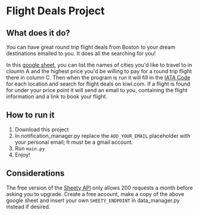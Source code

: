 # Flight Deals Project

## What does it do?
You can have great round trip flight deals from Boston to your dream destinations emailed to you. It does all the searching for you! 

In this [google sheet](https://docs.google.com/spreadsheets/d/1UtL1nK5DA0_wql6Hjl-1kQs4ulSJ1-FB3VJ0nxBlqbE/edit?usp=sharing), you can list the names of cities you'd like to travel to in cloumn A and the highest price you'd be willing to pay for a round trip flight there in column C. Then when the program is run it will fill in the [IATA Code](https://en.wikipedia.org/wiki/IATA_airport_code) for each location and search for flight deals on kiwi.com. If a flight is found for under your price point it will send an email to you, containing the flight information and a link to book your flight.

## How to run it
1. Download this project
2. In notification_manager.py replace the `ADD_YOUR_EMAIL` placeholder with your personal email; It must be a gmail account.
3. Run `main.py`
4. Enjoy! 

## Considerations
The free version of the [Sheety API](https://sheety.co/) only allows 200 requests a month before asking you to upgrade. Create a free account, make a copy of the above google sheet and insert your own `SHEETY_ENDPOINT` in data_manager.py instead if desired. 
